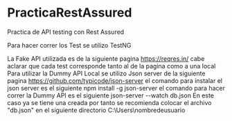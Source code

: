 # PracticaRestAssured
 Practica de API testing con Rest Assured
 
 Para hacer correr los Test se utilizo TestNG
 
 La Fake API utilizada es de la siguiente pagina https://reqres.in/ 
 cabe aclarar que cada test corresponde tanto al de la pagina como a una local
 Para utilizar la Dummy API Local se utilizo Json server de la siguiente pagina https://github.com/typicode/json-server
 el comando para instalar el json server es el siguiente
 npm install -g json-server
 el comando para hacer correr la Dummy API es el siguiente
 json-server --watch db.json
 En este caso ya se tiene una creada por tanto se recomienda colocar el archivo "db.json" en el siguiente directorio
 C:\Users\nombredeusuario
 
